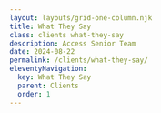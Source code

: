 ```yaml
---
layout: layouts/grid-one-column.njk
title: What They Say
class: clients what-they-say
description: Access Senior Team
date: 2024-08-22
permalink: /clients/what-they-say/
eleventyNavigation:
  key: What They Say
  parent: Clients
  order: 1
---
```

